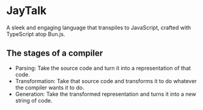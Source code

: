 # JayTalk

A sleek and engaging language that transpiles to JavaScript, crafted with TypeScript atop Bun.js.

## The stages of a compiler

-   Parsing: Take the source code and turn it into a representation of that
    code.
-   Transformation: Take that source code and transforms it to do whatever the
    compiler wants it to do.
-   Generation: Take the transformed representation and turns it into a new
    string of code.
